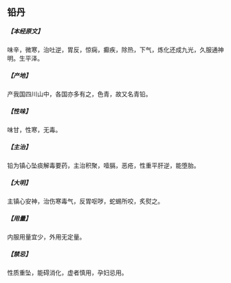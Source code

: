 ## 铅丹

##### 【本经原文】
味辛，微寒，治吐逆，胃反，惊痫，癫疾，除热，下气，炼化还成九光，久服通神明。生平泽。
##### 【产地】
产我国四川山中，各国亦多有之，色青，故又名青铅。
##### 【性味】
味甘，性寒，无毒。
##### 【主治】
铅为镇心坠痰解毒要药，主治积聚，噎膈，恶疮，性重平肝逆，能堕胎。
##### 【大明】
主镇心安神，治伤寒毒气，反胃呕哕，蛇蜴所咬，炙熨之。
##### 【用量】
内服用量宜少，外用无定量。
##### 【禁忌】
性质重坠，能碍消化，虚者慎用，孕妇忌用。